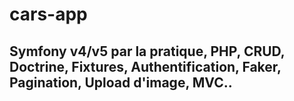 # cars-app

## Symfony v4/v5 par la pratique, PHP, CRUD, Doctrine, Fixtures, Authentification, Faker, Pagination, Upload d'image, MVC..
